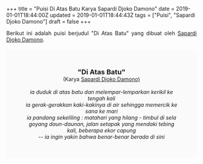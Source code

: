+++
title = "Puisi Di Atas Batu Karya Sapardi Djoko Damono"
date = 2019-01-01T18:44:00Z
updated = 2019-01-01T18:44:43Z
tags = ["Puisi", "Sapardi Djoko Damono"]
draft = false
+++

<div dir="ltr" style="text-align: left;" trbidi="on"><div style="text-align: justify;">Berikut ini adalah puisi berjudul "Di Atas Batu" yang dibuat oleh <a href="https://ensiklopedia.kemdikbud.go.id/sastra/artikel/Sapardi_Djoko_Damono" target="_blank">Sapardi Djoko Damono</a>. </div><br /><div style="background: #FAFAFA; font-size: 14px; height: auto; margin: 0 auto; padding: 50px; text-align: center; width: auto;"><span style="font-size: 18px;"><b>"Di Atas Batu"</b></span><br />(Karya <a href="https://www.sekata.web.id/tags/sapardi-djoko-damono" target="_blank">Sapardi Djoko Damono)</a> <br /><br /><i>ia duduk di atas batu dan melempar-lemparkan kerikil ke tengah kali<br />ia gerak-gerakkan kaki-kakinya di air sehingga memercik ke sana ke mari<br />ia pandang sekeliling : matahari yang hilang - timbul di sela goyang daun-daunan, jalan setapak yang mendaki tebing kali, beberapa ekor capung<br />-- ia ingin yakin bahwa benar-benar berada di sini</i> </div></div>
